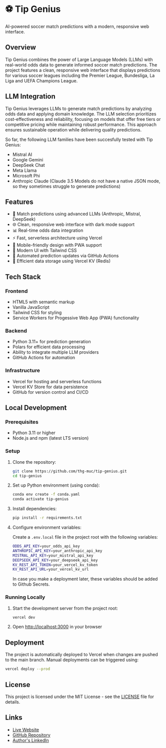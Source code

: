 # ⚽️ Tip Genius

AI-powered soccer match predictions with a modern, responsive web interface.

## Overview

Tip Genius combines the power of Large Language Models (LLMs) with real-world odds data to generate informed soccer match predictions. The project features a clean, responsive web interface that displays predictions for various soccer leagues including the Premier League, Bundesliga, La Liga and UEFA Champions League.

## LLM Integration

Tip Genius leverages LLMs to generate match predictions by analyzing odds data and applying domain knowledge. The LLM selection prioritizes cost-effectiveness and reliability, focusing on models that offer free tiers or competitive pricing while maintaining robust performance. This approach ensures sustainable operation while delivering quality predictions.

So far, the following LLM families have been succesfully tested with Tip Genius:

- Mistral AI
- Google Gemini
- DeepSeek Chat
- Meta Llama
- Microsoft Phi
- Anthropic Claude (Claude 3.5 Models do not have a native JSON mode, so they sometimes struggle to generate predictions)

## Features

- 🎯 Match predictions using advanced LLMs (Anthropic, Mistral, DeepSeek)
- 🌐 Clean, responsive web interface with dark mode support
- 📊 Real-time odds data integration
- ⚡️ Fast, serverless architecture using Vercel
- 📱 Mobile-friendly design with PWA support
- 🎨 Modern UI with Tailwind CSS
- 🔄 Automated prediction updates via GitHub Actions
- 💾 Efficient data storage using Vercel KV (Redis)

## Tech Stack

### Frontend

- HTML5 with semantic markup
- Vanilla JavaScript
- Tailwind CSS for styling
- Service Workers for Progessive Web App (PWA) functionality

### Backend

- Python 3.11+ for prediction generation
- Polars for efficient data processing
- Ability to integrate multiple LLM providers
- GitHub Actions for automation

### Infrastructure

- Vercel for hosting and serverless functions
- Vercel KV Store for data persistence
- GitHub for version control and CI/CD

## Local Development

### Prerequisites

- Python 3.11 or higher
- Node.js and npm (latest LTS version)

### Setup

1. Clone the repository:

    ```bash
    git clone https://github.com/thg-muc/tip-genius.git
    cd tip-genius
    ```

2. Set up Python environment (using conda):

    ```bash
    conda env create -f conda.yaml
    conda activate tip-genius
    ```

3. Install dependencies:

    ```bash
    pip install -r requirements.txt
    ```

4. Configure environment variables:

    Create a `.env.local` file in the project root with the following variables:

    ```bash
    ODDS_API_KEY=your_odds_api_key
    ANTHROPIC_API_KEY=your_anthropic_api_key
    MISTRAL_API_KEY=your_mistral_api_key
    DEEPSEEK_API_KEY=your_deepseek_api_key
    KV_REST_API_TOKEN=your_vercel_kv_token
    KV_REST_API_URL=your_vercel_kv_url
    ```

    In case you make a deployment later, these variables should be added to Github Secrets.

### Running Locally

1. Start the development server from the project root:

    ```bash
    vercel dev
    ```

2. Open <http://localhost:3000> in your browser

## Deployment

The project is automatically deployed to Vercel when changes are pushed to the main branch. Manual deployments can be triggered using:

```bash
vercel deploy --prod
```

## License

This project is licensed under the MIT License - see the [LICENSE](LICENSE) file for details.

## Links

- [Live Website](https://tip-genius.vercel.app)
- [GitHub Repository](https://github.com/thg-muc/tip-genius)
- [Author's LinkedIn](http://linkedin.com/in/thomas-glanzer)
